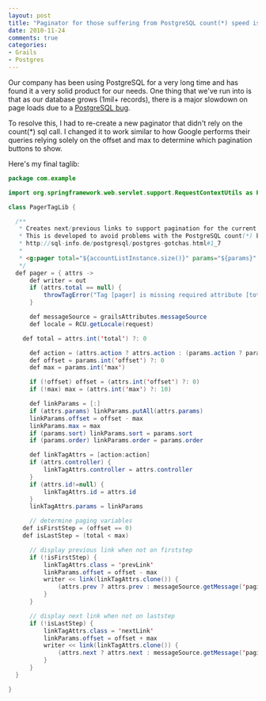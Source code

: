 ```yaml
---
layout: post
title: "Paginator for those suffering from PostgreSQL count(*) speed issues"
date: 2010-11-24
comments: true
categories: 
- Grails
- Postgres
---
```


Our company has been using PostgreSQL for  a very long time and has found it a very solid product for our needs. One thing that we've run into is that as our database grows (1mil+ 
records), there is a major slowdown on page loads due to a [PostgreSQL bug](http://sql-info.de/postgresql/postgres-gotchas.html#1_7). 

To resolve this, I had to re-create a new paginator that didn't rely on the count(\*) sql call. I changed it to work similar to how Google performs their queries relying solely on the offset and max to determine which pagination buttons to show.

Here's my final taglib:

``` java
package com.example

import org.springframework.web.servlet.support.RequestContextUtils as RCU

class PagerTagLib {

  /**
   * Creates next/previous links to support pagination for the current controller
   * This is developed to avoid problems with the PostgreSQL count(*) bug.
   * http://sql-info.de/postgresql/postgres-gotchas.html#1_7
   * 
   * <g:pager total="${accountListInstance.size()}" params="${params}" />
   */
  def pager = { attrs ->
      def writer = out
      if (attrs.total == null) {
          throwTagError("Tag [pager] is missing required attribute [total] which is the total showing for the current page")
      }

      def messageSource = grailsAttributes.messageSource
      def locale = RCU.getLocale(request)

    def total = attrs.int('total') ?: 0

      def action = (attrs.action ? attrs.action : (params.action ? params.action : "list"))
      def offset = params.int('offset') ?: 0
      def max = params.int('max')

      if (!offset) offset = (attrs.int('offset') ?: 0)
      if (!max) max = (attrs.int('max') ?: 10)

      def linkParams = [:]
      if (attrs.params) linkParams.putAll(attrs.params)
      linkParams.offset = offset - max
      linkParams.max = max
      if (params.sort) linkParams.sort = params.sort
      if (params.order) linkParams.order = params.order

      def linkTagAttrs = [action:action]
      if (attrs.controller) {
          linkTagAttrs.controller = attrs.controller
      }
      if (attrs.id!=null) {
          linkTagAttrs.id = attrs.id
      }
      linkTagAttrs.params = linkParams

      // determine paging variables
    def isFirstStep = (offset == 0)
    def isLastStep = (total < max)

      // display previous link when not on firststep
      if (!isFirstStep) {
          linkTagAttrs.class = 'prevLink'
          linkParams.offset = offset - max
          writer << link(linkTagAttrs.clone()) {
              (attrs.prev ? attrs.prev : messageSource.getMessage('paginate.prev', null, messageSource.getMessage('default.paginate.prev', null, 'Previous', locale), locale))
          }
      }

      // display next link when not on laststep
      if (!isLastStep) {
          linkTagAttrs.class = 'nextLink'
          linkParams.offset = offset + max
          writer << link(linkTagAttrs.clone()) {
              (attrs.next ? attrs.next : messageSource.getMessage('paginate.next', null, messageSource.getMessage('default.paginate.next', null, 'Next', locale), locale))
          }
      }
  }

}
```
